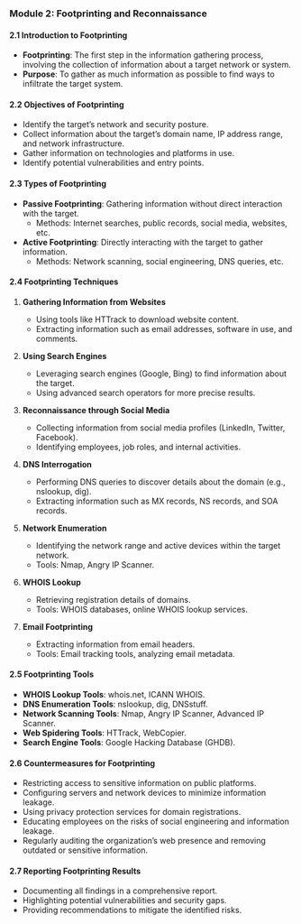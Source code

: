 ### Module 2: Footprinting and Reconnaissance

#### 2.1 Introduction to Footprinting
- **Footprinting**: The first step in the information gathering process, involving the collection of information about a target network or system.
- **Purpose**: To gather as much information as possible to find ways to infiltrate the target system.

#### 2.2 Objectives of Footprinting
- Identify the target’s network and security posture.
- Collect information about the target’s domain name, IP address range, and network infrastructure.
- Gather information on technologies and platforms in use.
- Identify potential vulnerabilities and entry points.

#### 2.3 Types of Footprinting
- **Passive Footprinting**: Gathering information without direct interaction with the target.
  - Methods: Internet searches, public records, social media, websites, etc.
- **Active Footprinting**: Directly interacting with the target to gather information.
  - Methods: Network scanning, social engineering, DNS queries, etc.

#### 2.4 Footprinting Techniques
1. **Gathering Information from Websites**
   - Using tools like HTTrack to download website content.
   - Extracting information such as email addresses, software in use, and comments.

2. **Using Search Engines**
   - Leveraging search engines (Google, Bing) to find information about the target.
   - Using advanced search operators for more precise results.

3. **Reconnaissance through Social Media**
   - Collecting information from social media profiles (LinkedIn, Twitter, Facebook).
   - Identifying employees, job roles, and internal activities.

4. **DNS Interrogation**
   - Performing DNS queries to discover details about the domain (e.g., nslookup, dig).
   - Extracting information such as MX records, NS records, and SOA records.

5. **Network Enumeration**
   - Identifying the network range and active devices within the target network.
   - Tools: Nmap, Angry IP Scanner.

6. **WHOIS Lookup**
   - Retrieving registration details of domains.
   - Tools: WHOIS databases, online WHOIS lookup services.

7. **Email Footprinting**
   - Extracting information from email headers.
   - Tools: Email tracking tools, analyzing email metadata.

#### 2.5 Footprinting Tools
- **WHOIS Lookup Tools**: whois.net, ICANN WHOIS.
- **DNS Enumeration Tools**: nslookup, dig, DNSstuff.
- **Network Scanning Tools**: Nmap, Angry IP Scanner, Advanced IP Scanner.
- **Web Spidering Tools**: HTTrack, WebCopier.
- **Search Engine Tools**: Google Hacking Database (GHDB).

#### 2.6 Countermeasures for Footprinting
- Restricting access to sensitive information on public platforms.
- Configuring servers and network devices to minimize information leakage.
- Using privacy protection services for domain registrations.
- Educating employees on the risks of social engineering and information leakage.
- Regularly auditing the organization’s web presence and removing outdated or sensitive information.

#### 2.7 Reporting Footprinting Results
- Documenting all findings in a comprehensive report.
- Highlighting potential vulnerabilities and security gaps.
- Providing recommendations to mitigate the identified risks.
